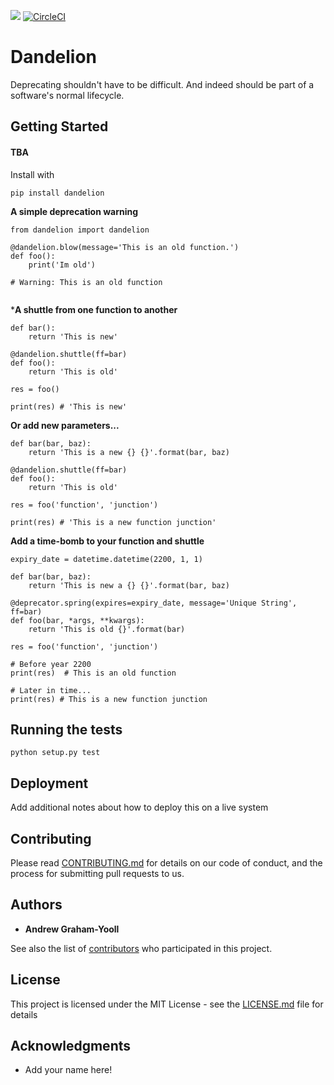 <a href="https://codeclimate.com/github/andrewgy8/deprecator/maintainability"><img src="https://api.codeclimate.com/v1/badges/58843681d3cc1cf5e58c/maintainability" /></a>
[![CircleCI](https://circleci.com/gh/andrewgy8/deprecator.svg?style=svg)](https://circleci.com/gh/andrewgy8/deprecator)

# Dandelion

Deprecating shouldn't have to be difficult. And indeed should be part of a software's normal lifecycle.  

## Getting Started

#### TBA
Install with 

`pip install dandelion`


**A simple deprecation warning** 

```
from dandelion import dandelion

@dandelion.blow(message='This is an old function.')
def foo():
    print('Im old')
   
# Warning: This is an old function
    
```

***A shuttle from one function to another**

```
def bar():
    return 'This is new'

@dandelion.shuttle(ff=bar)
def foo():
    return 'This is old'

res = foo()

print(res) # 'This is new'  
```

**Or add new parameters...**

```
def bar(bar, baz):
    return 'This is a new {} {}'.format(bar, baz)

@dandelion.shuttle(ff=bar)
def foo():
    return 'This is old'

res = foo('function', 'junction')

print(res) # 'This is a new function junction'  
```

**Add a time-bomb to your function and shuttle**
```
expiry_date = datetime.datetime(2200, 1, 1)

def bar(bar, baz):
    return 'This is new a {} {}'.format(bar, baz)

@deprecator.spring(expires=expiry_date, message='Unique String', ff=bar)
def foo(bar, *args, **kwargs):
    return 'This is old {}'.format(bar)

res = foo('function', 'junction')

# Before year 2200
print(res)  # This is an old function

# Later in time... 
print(res) # This is a new function junction

```

## Running the tests

`python setup.py test`

## Deployment

Add additional notes about how to deploy this on a live system

## Contributing

Please read [CONTRIBUTING.md](CONTRIBUTING.md) for details on our code of conduct, and the process for submitting pull requests to us.

## Authors

* **Andrew Graham-Yooll**

See also the list of [contributors](https://github.com/your/project/contributors) who participated in this project.

## License

This project is licensed under the MIT License - see the [LICENSE.md](LICENSE.md) file for details

## Acknowledgments

* Add your name here!